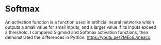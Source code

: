 # Softmax
An activation function is a function used in artificial neural networks which outputs a small value for small inputs, and a larger value if its inputs exceed a threshold. I compared Sigmoid and Softmax activation functions, then demonstrated the differences in Python.  https://youtu.be/2MEo6Jmeaco
